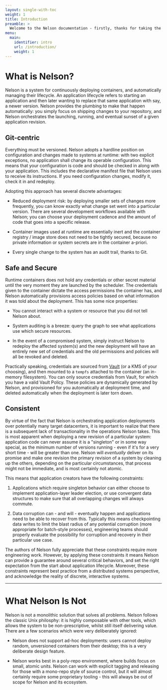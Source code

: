 ```yaml
---
layout: single-with-toc
weight: 1
title: Introduction
preamble: >
  Welcome to the Nelson documentation - firstly, thanks for taking the time to look into the project. This section contains information about what Nelson is, and the kinds of problems it can solve. If you're looking for practical user documentation, please [look at the detailed documentation](/documentation/) instead.
menu:
  main:
    identifier: intro
    url: /introduction/
    weight: 1
---
```


# What is Nelson?

Nelson is a system for continuously deploying containers, and automatically managing their lifecycle. An application lifecycle refers to starting an application and then later wanting to replace that same application with say, a newer version. Nelson provides the plumbing to make that happen automatically: you simply focus on shipping changes to your repository, and Nelson orchestrates the launching, running, and eventual sunset of a given application revision.

## Git-centric

Everything must be versioned. Nelson adopts a hardline position on configuration and changes made to systems at runtime: with two explicit exceptions, no application shall change its operable configuration. This means that your configuration is code and should be checked in along with your application. This includes the declarative manifest file that Nelson uses to receive its instructions. If you need configuration changes, modify it, check it in and redeploy.

Adopting this approach has several discrete advantages:

+ Reduced deployment risk: by deploying smaller sets of changes more frequently, you can know exactly what change set went into a particular version. There are several development workflows available with Nelson; you can choose your deployment cadence and the amount of code that goes into a specific release.

+ Container images used at runtime are essentially inert and the container registry / image store does not need to be tightly secured, because no private information or system secrets are in the container a-priori.

+ Every single change to the system has an audit trail, thanks to Git.

## Safe and Secure

Runtime containers does not hold any credentials or other secret material until the very moment they are launched by the scheduler. The credentials given to the container dictate the access permissions the container has, and Nelson automatically provisions access policies based on what information it was told about the deployment. This has some nice properties:

+ You cannot interact with a system or resource that you did not tell Nelson about.

+ System auditing is a breeze: query the graph to see what applications use which secure resources.

+ In the event of a compromised system, simply instruct Nelson to redeploy the affected system(s) and the new deployment will have an entirely new set of credentials and the old permissions and policies will all be revoked and deleted.

Practically speaking, credentials are sourced from [Vault](https://www.vaultproject.io/) (or a KMS of your choosing), and then mounted to a `tempfs` attached to the container (an in-memory filesystem). You can only source credentials from Vault, for which you have a valid Vault Policy. These policies are dynamically generated by Nelson, and provisioned for you automatically at deployment time, and deleted automatically when the deployment is later torn down.

## Consistent

By virtue of the fact that Nelson is orchestrating application deployments over potentially many target datacenters, it is important to realize that there is a subsequent lack of transactionality in the operations Nelson takes. This is most apparent when deploying a new revision of a particular system: application code can never assume it is a "singleton" or in some way special, as the minimum number of versions running - even if it's for a very short time - will be greater than one. Nelson will *eventually* deliver on its promise and make one revision the primary revision of a system by cleaning up the others, depending on the particular circumstances, that process might not be immediate, and is most certainly not atomic.

This means that application creators have the following constraints:

1. Applications which require singleton behavior can either choose to implement application-layer leader election, or use convergent data structures to make sure that all overlapping changes will always commute.

2. Data corruption can - and will - eventually happen and applications need to be able to recover from this. Typically this means checkpointing data writes to limit the blast radius of any potential corruption (more appropriate for batch-style processes), engineering teams should properly evaluate the possibility for corruption and recovery in their particular use case.

The authors of Nelson fully appreciate that these constraints require more engineering work. However, by applying these constraints it means Nelson can provide a guarantee around several critical behaviors, and set the right expectation from the start about application lifecycle. Moreover, these constraints represent best practice from a distributed systems perspective, and acknowledge the reality of discrete, interactive systems.

<hr />

# What Nelson Is Not

Nelson is not a monolithic solution that solves all problems. Nelson follows the classic Unix philosphy: it is highly composable with other tools, which allows the system to be non-prescriptive, whilst still itself delivering value. There are a few scenarios which were very deliberately ignored:

+ Nelson does not support ad-hoc deployments: users cannot deploy random, unversioned containers from their desktop; this is a very deliberate design feature.

+ Nelson works best in a poly-repo environment, where builds focus on small, atomic units. Nelson can work with explicit tagging and releasing for those with a mono-repo style of source control, but it will almost certainly require some proprietary tooling - this will always be out of scope for Nelson and its ecosystem.

